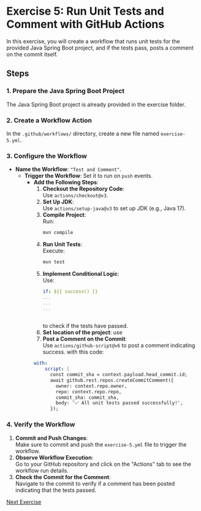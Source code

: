 # Exercise 5: Run Unit Tests and Comment with GitHub Actions

In this exercise, you will create a workflow that runs unit tests for the provided Java Spring Boot project, and if the tests pass, posts a comment on the commit itself.

## Steps

### 1. Prepare the Java Spring Boot Project
The Java Spring Boot project is already provided in the exercise folder.

### 2. Create a Workflow Action
In the `.github/workflows/` directory, create a new file named `exercise-5.yml`.

### 3. Configure the Workflow
- **Name the Workflow**: `"Test and Comment"`.
    - **Trigger the Workflow**: Set it to run on `push` events.
        - **Add the Following Steps**:
            1. **Checkout the Repository Code**:  
               Use `actions/checkout@v3`.
            2. **Set Up JDK**:  
               Use `actions/setup-java@v3` to set up JDK (e.g., Java 17).
            3. **Compile Project**:  
               Run:
               ```bash
               mvn compile
               ```
            4. **Run Unit Tests**:  
               Execute:
               ```bash
               mvn test
               ```
            5. **Implement Conditional Logic**:  
               Use:
               ```yaml
               if: ${{ success() }}
               ...
               ...
               ...
           
               ```
               to check if the tests have passed.
            6. **Set location of the project**:
               use
            7. **Post a Comment on the Commit**:  
               Use `actions/github-script@v6` to post a comment indicating success.
               with this code:
            ```yaml
            with:
                script: |
                  const commit_sha = context.payload.head_commit.id;
                  await github.rest.repos.createCommitComment({
                    owner: context.repo.owner,
                    repo: context.repo.repo,
                    commit_sha: commit_sha,
                    body: '✅ All unit tests passed successfully!',
                  });

### 4. Verify the Workflow
1. **Commit and Push Changes**:  
   Make sure to commit and push the `exercise-5.yml` file to trigger the workflow.
2. **Observe Workflow Execution**:  
   Go to your GitHub repository and click on the "Actions" tab to see the workflow run details.
3. **Check the Commit for the Comment**:  
   Navigate to the commit to verify if a comment has been posted indicating that the tests passed.


[Next Exercise](../exercise-6/README.md)